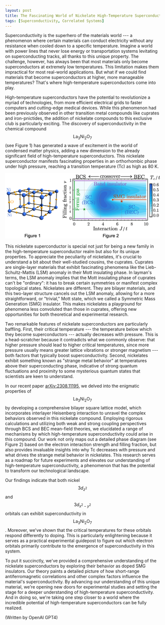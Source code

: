 ```yaml
---
layout: post
title: The Fascinating World of Nickelate High-Temperature Superconductors
tags: [Superconductivity, Correlated Systems]
---
```


Superconductivity is the superhero of the materials world --- a phenomenon where certain materials can conduct electricity without any resistance when cooled down to a specific temperature. Imagine a world with power lines that never lose energy or transportation systems levitating on superconducting tracks, all thanks to this unique property. The challenge, however, has always been that most materials only become superconductors at extremely low temperatures. This limitation makes them impractical for most real-world applications. But what if we could find materials that become superconductors at higher, more manageable temperatures? That's where high-temperature superconductors come into play.

High-temperature superconductors have the potential to revolutionize a myriad of technologies, from more efficient electrical grids to faster computers and cutting-edge medical devices. While this phenomenon had been previously observed in other transition metal compounds like cuprates and iron-pnictides, the addition of nickelate compounds to this exclusive club is particularly exciting. The discovery of superconductivity in the chemical compound $$\text{La}_3\text{Ni}_2\text{O}_7$$ (see Figure 1) has generated a wave of excitement in the world of condensed matter physics, adding a new dimension to the already significant field of high-temperature superconductors. This nickelate superconductor manifests fascinating properties in an orthorhombic phase under high pressure, reaching a transition temperature (Tc) as high as 80 K.  

![Structure and phase digram of the nickelate superconductor.](/assets/img/figures/nickelate.png)

This nickelate superconductor is special not just for being a new family in the high-temperature superconductor realm but also for its unique properties. To appreciate the peculiarity of nickelates, it's crucial to understand a bit about their well-studied cousins, the cuprates. Cuprates are single-layer materials that exhibit fascinating phenomena like the Lieb-Schultz-Mattis (LSM) anomaly in their Mott insulating phase. In layman's terms, the LSM anomaly implies that the Mott insulating phase of cuprates can't be "ordinary": it has to break certain symmetries or manifest complex topological states. Nickelates are different. They are bilayer materials, and this two-layer structure cancels out the LSM anomaly, allowing for a more straightforward, or "trivial," Mott state, which we called a Symmetric Mass Generation (SMG) insulator. This makes nickelates a playground for phenomena less convoluted than those in cuprates, offering new opportunities for both theoretical and experimental research.

Two remarkable features of nickelate superconductors are particularly baffling. First, their critical temperature --- the temperature below which they become superconductors --- actually decreases with pressure. This is a head-scratcher because it contradicts what we commonly observe: that higher pressure should lead to higher critical temperatures, since more pressure usually means greater lattice vibrations or stronger magnetism --- both factors that typically boost superconductivity. Second, nickelates exhibit something known as "strange metal behavior" at temperatures above their superconducting phase, indicative of strong quantum fluctuations and proximity to some mysterious quantum states that scientists are keen to understand.

In our recent paper [arXiv:2308.11195](https://arxiv.org/abs/2308.11195), we delved into the enigmatic properties of $$\text{La}_3\text{Ni}_2\text{O}_7$$ by developing a comprehensive bilayer square lattice model, which incorporates interlayer Heisenberg interaction to unravel the complex behaviors observed in this nickelate compound. Employing rigorous calculations and utilizing both weak and strong coupling perspectives through BCS and BEC mean-field theories, we elucidated a range of mechanisms by which high-temperature superconductivity could arise in this compound. Our work not only maps out a detailed phase diagram (see Figure 2) based on the electron interaction strength and filling fraction, but also provides invaluable insights into why Tc decreases with pressure and what drives the strange metal behavior in nickelates. This research serves as a roadmap for future experiments and elevates our understanding of high-temperature superconductivity, a phenomenon that has the potential to transform our technological landscape.

Our findings indicate that both nickel $$3d_{z^2}$$ and $$3d_{x^2-y^2}$$ orbitals can exhibit superconductivity in $$\text{La}_3\text{Ni}_2\text{O}_7$$. Moreover, we've shown that the critical temperatures for these orbitals respond differently to doping. This is particularly enlightening because it serves as a practical experimental guidepost to figure out which electron orbitals primarily contribute to the emergence of superconductivity in this system.

To put it succinctly, we've provided a comprehensive understanding of the nickelate superconductors by exploring their behavior as doped SMG insulators. Our theory paints a detailed picture of how short-range antiferromagnetic correlations and other complex factors influence the material's superconductivity. By advancing our understanding of this unique material, we're opening new doors for experimental studies and setting the stage for a deeper understanding of high-temperature superconductivity. And in doing so, we're taking one step closer to a world where the incredible potential of high-temperature superconductors can be fully realized.

(Written by OpenAI GPT4)